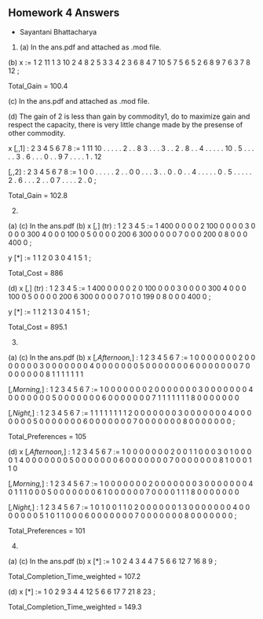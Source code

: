 ## Homework 4 Answers 
   - Sayantani Bhattacharya

1. (a) In the ans.pdf and attached as .mod file.

(b)
x :=
1 2   11
1 3   10
2 4    8
2 5    3
3 4    2
3 6    8
4 7   10
5 7    5
6 5    2
6 8    9
7 6    3
7 8   12
;

Total_Gain = 100.4

(c) In the ans.pdf and attached as .mod file.

(d)  The gain of 2 is less than gain by commodity1, do to maximize gain and respect the capacity, there is very little change made by the presense of other commodity.

x [*,*,1]
:   2    3    4   5   6   7    8     :=
1   11   10   .   .   .   .    .
2   .    .    8   3   .   .    .
3   .    .    2   .   8   .    .
4   .    .    .   .   .   10   .
5   .    .    .   .   .    3   .
6   .    .    .   0   .   .     9
7   .    .    .   .   1   .    12

 [*,*,2]
:   2   3   4   5   6   7   8    :=
1   0   0   .   .   .   .   .
2   .   .   0   0   .   .   .
3   .   .   0   .   0   .   .
4   .   .   .   .   .   0   .
5   .   .   .   .   .   2   .
6   .   .   .   2   .   .   0
7   .   .   .   .   2   .   0
;

Total_Gain = 102.8


2. 

(a) (c) In the ans.pdf
(b)  x [*,*] (tr)
:    1    2   3    4     5     :=
1   400   0   0     0     0
2   100   0   0     0     0
3     0   0   0     0   300
4     0   0   0   100     0
5     0   0   0     0   200
6   300   0   0     0     0
7     0   0   0   200     0
8     0   0   0   400     0
;

y [*] :=
1  1
2  0
3  0
4  1
5  1
;

Total_Cost = 886

(d)
x [*,*] (tr)
:    1     2    3    4     5     :=
1   400     0   0     0     0
2     0   100   0     0     0
3     0     0   0     0   300
4     0     0   0   100     0
5     0     0   0     0   200
6   300     0   0     0     0
7     0     1   0   199     0
8     0     0   0   400     0
;

y [*] :=
1  1
2  1
3  0
4  1
5  1
;

Total_Cost = 895.1


3. 
(a) (c) In the ans.pdf
(b)
x [*,Afternoon,*]
:   1   2   3   4   5   6   7    :=
1   0   0   0   0   0   0   0
2   0   0   0   0   0   0   0
3   0   0   0   0   0   0   0
4   0   0   0   0   0   0   0
5   0   0   0   0   0   0   0
6   0   0   0   0   0   0   0
7   0   0   0   0   0   0   0
8   1   1   1   1   1   1   1

 [*,Morning,*]
:   1   2   3   4   5   6   7    :=
1   0   0   0   0   0   0   0
2   0   0   0   0   0   0   0
3   0   0   0   0   0   0   0
4   0   0   0   0   0   0   0
5   0   0   0   0   0   0   0
6   0   0   0   0   0   0   0
7   1   1   1   1   1   1   1
8   0   0   0   0   0   0   0

 [*,Night,*]
:   1   2   3   4   5   6   7    :=
1   1   1   1   1   1   1   1
2   0   0   0   0   0   0   0
3   0   0   0   0   0   0   0
4   0   0   0   0   0   0   0
5   0   0   0   0   0   0   0
6   0   0   0   0   0   0   0
7   0   0   0   0   0   0   0
8   0   0   0   0   0   0   0
;

Total_Preferences = 105


(d)
x [*,Afternoon,*]
:   1   2   3   4   5   6   7    :=
1   0   0   0   0   0   0   0
2   0   0   1   1   0   0   0
3   0   1   0   0   0   0   1
4   0   0   0   0   0   0   0
5   0   0   0   0   0   0   0
6   0   0   0   0   0   0   0
7   0   0   0   0   0   0   0
8   1   0   0   0   1   1   0

 [*,Morning,*]
:   1   2   3   4   5   6   7    :=
1   0   0   0   0   0   0   0
2   0   0   0   0   0   0   0
3   0   0   0   0   0   0   0
4   0   1   1   1   0   0   0
5   0   0   0   0   0   0   0
6   1   0   0   0   0   0   0
7   0   0   0   0   1   1   1
8   0   0   0   0   0   0   0

 [*,Night,*]
:   1   2   3   4   5   6   7    :=
1   0   1   0   0   1   1   0
2   0   0   0   0   0   0   1
3   0   0   0   0   0   0   0
4   0   0   0   0   0   0   0
5   1   0   1   1   0   0   0
6   0   0   0   0   0   0   0
7   0   0   0   0   0   0   0
8   0   0   0   0   0   0   0
;

Total_Preferences = 101


4. 
(a) (c) In the ans.pdf
(b)
x [*] :=
1   0
2   4
3   4
4   7
5   6
6  12
7  16
8   9
;

Total_Completion_Time_weighted = 107.2

(d)
x [*] :=
1   0
2   9
3   4
4  12
5   6
6  17
7  21
8  23
;

Total_Completion_Time_weighted = 149.3

